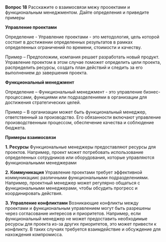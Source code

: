 **Вопрос 18**
Расскажите о взаимосвязи межу прооектами и функциональным менеджментом. Дайте определения и приведите примеры


**Управление проектами**

Определение - Управление проектами - это методология, цель которой состоит в достижении определенных результатов в рамках определенных ограничений по времени, стоимости и качеству.

Пример – Предположим, компания решает разработать новый продукт. Управление проектом в этом случае поможет определить цели проекта, распределить ресурсы, создать план действий и следить за его выполнением до завершения проекта.

**Функциональный менеджмент**

Определение – Функциональный менеджмент - это управление бизнес-процессами, функциями или подразделениями в организации для достижения стратегических целей.

Пример – В организации может быть функциональный менеджер, ответственный за производство. Его обязанности включают управление производственным процессом, обеспечение качества и соблюдение бюджета.


**Примеры взаимосвязи**

**1. Ресурсы**
Функциональные менеджеры предоставляют ресурсы для проектов. 
Например, проект может потребовать использование определенных сотрудников или оборудования, которые управляются функциональными менеджерами

**2. Коммуникация**
Управление проектами требует эффективной коммуникациис различными функциональными подразделениями.
Например, проектный менеджер может регулярно общаться с функциональными менеджерами, чтобы обсудить прогресс и координировать действия.

**3. Управление конфликтами**
Возникающие конфликты между проектами и функциональным управлением могут быть разрешены через согласование интересов и приоритетов.
Например, если функциональный менеджер не может предоставить необходимые ресурсы для проекта из-за других приоритетов, это может привести к конфликту. В таких случаях требуется взаимдействие и обсуждение для нахождения компромисса.
